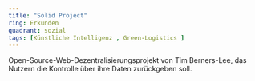 ```yaml
---
title: "Solid Project"
ring: Erkunden
quadrant: sozial
tags: [Künstliche Intelligenz , Green-Logistics ]
---
```


Open-Source-Web-Dezentralisierungsprojekt von Tim Berners-Lee, das Nutzern die Kontrolle über ihre Daten zurückgeben soll.
